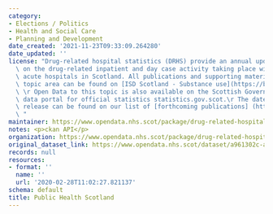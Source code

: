 ```yaml
---
category:
- Elections / Politics
- Health and Social Care
- Planning and Development
date_created: '2021-11-23T09:33:09.264280'
date_updated: ''
license: "Drug-related hospital statistics (DRHS) provide an annual update to figures\
  \ on the drug-related inpatient and day case activity taking place within general\
  \ acute hospitals in Scotland. All publications and supporting material to this\
  \ topic area can be found on [ISD Scotland - Substance use](https://beta.isdscotland.org/find-publications-and-data/lifestyle-and-behaviours/substance-use/).\
  \ \r Open Data to this topic is also available on the Scottish Governments open\
  \ data portal for official statistics statistics.gov.scot.\r The date of the next\
  \ release can be found on our list of [forthcoming publications] (https://beta.isdscotland.org/forthcoming-publications/).\r\
  \ "
maintainer: https://www.opendata.nhs.scot/package/drug-related-hospital-statistics-scotland
notes: <p>ckan API</p>
organization: https://www.opendata.nhs.scot/package/drug-related-hospital-statistics-scotland
original_dataset_link: https://www.opendata.nhs.scot/dataset/a961302c-aeb7-49b2-9691-9d3da82ca0d9/resource/46f9d70b-8517-4af3-b65e-dbcd13dfa388/download/open-datadrug_related_hospital_stays_council.csv
records: null
resources:
- format: ''
  name: ''
  url: '2020-02-28T11:02:27.821137'
schema: default
title: Public Health Scotland
---
```

